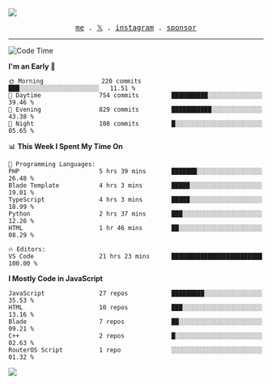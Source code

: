 <img style="bottom: 800px;" src="https://imgur.com/rilHVxA.png"/>
<p align="center">
  <samp>
    <a href="https://fayln.com">me</a> .
    <!-- <a href="https://fayln.com/projects">projects</a> . -->
    <a href="https://go.fayln.com/twitter">𝕏</a> .
    <a href="https://go.fayln.com/instagram">instagram</a> .
<!--     <a href="https://go.fayln.com/polywork">polywork</a> . -->
    <a href="https://github.com/sponsors/faridhnzz">sponsor</a>
  </samp>
</p>

---
<!--START_SECTION:waka-->
![Code Time](http://img.shields.io/badge/Code%20Time-3%2C479%20hrs%2024%20mins-blue)

**I'm an Early 🐤** 

```text
🌞 Morning                220 commits         ███░░░░░░░░░░░░░░░░░░░░░░   11.51 % 
🌆 Daytime                754 commits         ██████████░░░░░░░░░░░░░░░   39.46 % 
🌃 Evening                829 commits         ███████████░░░░░░░░░░░░░░   43.38 % 
🌙 Night                  108 commits         █░░░░░░░░░░░░░░░░░░░░░░░░   05.65 % 
```


📊 **This Week I Spent My Time On** 

```text
💬 Programming Languages: 
PHP                      5 hrs 39 mins       ███████░░░░░░░░░░░░░░░░░░   26.48 % 
Blade Template           4 hrs 3 mins        █████░░░░░░░░░░░░░░░░░░░░   19.01 % 
TypeScript               4 hrs 3 mins        █████░░░░░░░░░░░░░░░░░░░░   18.99 % 
Python                   2 hrs 37 mins       ███░░░░░░░░░░░░░░░░░░░░░░   12.26 % 
HTML                     1 hr 46 mins        ██░░░░░░░░░░░░░░░░░░░░░░░   08.29 % 

🔥 Editors: 
VS Code                  21 hrs 23 mins      █████████████████████████   100.00 % 
```

**I Mostly Code in JavaScript** 

```text
JavaScript               27 repos            █████████░░░░░░░░░░░░░░░░   35.53 % 
HTML                     10 repos            ███░░░░░░░░░░░░░░░░░░░░░░   13.16 % 
Blade                    7 repos             ██░░░░░░░░░░░░░░░░░░░░░░░   09.21 % 
C++                      2 repos             █░░░░░░░░░░░░░░░░░░░░░░░░   02.63 % 
RouterOS Script          1 repo              ░░░░░░░░░░░░░░░░░░░░░░░░░   01.32 % 
```




<!--END_SECTION:waka-->

![](https://hit.yhype.me/github/profile?user_id=29797712)

